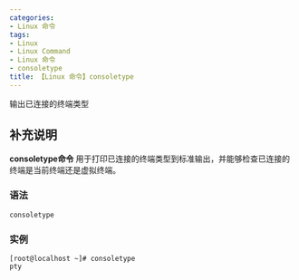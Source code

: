 ```yaml
---
categories:
- Linux 命令
tags:
- Linux
- Linux Command
- Linux 命令
- consoletype
title: 【Linux 命令】consoletype
---
```


输出已连接的终端类型

## 补充说明

**consoletype命令** 用于打印已连接的终端类型到标准输出，并能够检查已连接的终端是当前终端还是虚拟终端。

###  语法

```shell
consoletype
```

###  实例

```shell
[root@localhost ~]# consoletype
pty
```


<!-- Linux命令行搜索引擎：https://jaywcjlove.github.io/linux-command/ -->